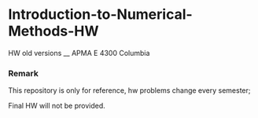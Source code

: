# Introduction-to-Numerical-Methods-HW
HW old versions __ APMA E 4300 Columbia
### Remark
This repository is only for reference, hw problems change every semester;

Final HW will not be provided.
